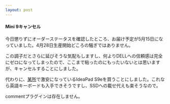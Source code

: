 ```yaml
---
layout: post
---
```

<h4>Mini 9キャンセル</h4>
<p>今日懲りずにオーダーステータスを確認したところ、お届け予定が5月15日になっていました。4月28日生産開始どころの騒ぎではありません。</p>
<p>この調子だとさらに延びそうな気配もしますし、何よりDELLへの信頼感は完全にゼロになってしまったので、ここまで粘ったのにもったいないとは思いますが、キャンセルすることにしました。</p>
<p>代わりに、<a href="http://www.ioplaza.jp/shop/goods/goods.aspx?goods=1000-00332370-00000001">某所</a>で激安になっているIdeaPad S9eを買うことにしました。これなら英語キーボードも入手できそうですし、SSDへの載せ代えも楽そうなので。</p>
<p><span class="error">commentプラグインは存在しません。</span> </p>
